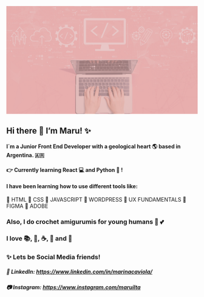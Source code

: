  ![header](https://github.com/maruilta/maruilta/blob/main/master/header_tech_pink.png)

## Hi there 👋 I’m  Maru! :sparkles:
#### I´m a Junior Front End Developer with a geological heart :earth_americas: based in Argentina. 🇦🇷
#### :point_right: Currently learning React :computer: and Python :snake: !

#### I have been learning how to use different tools like:
:pushpin: HTML
:pushpin: CSS
:pushpin: JAVASCRIPT
:pushpin: WORDPRESS
:pushpin: UX FUNDAMENTALS
:pushpin: FIGMA
:pushpin: ADOBE

### Also, I do crochet amigurumis for young humans :baby: :two_hearts:
### I love :books:, :fishing_pole_and_fish:, :coffee:, :chocolate_bar: and :icecream:

### :sparkles: Lets be Social Media friends! 
##### :school_satchel: LinkedIn: https://www.linkedin.com/in/marinacaviola/
##### :camera: Instagram: https://www.instagram.com/maruilta









